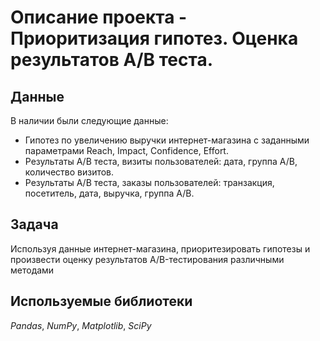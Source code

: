 # Описание проекта - Приоритизация гипотез. Оценка результатов A/B теста.


## Данные

В наличии были следующие данные:
- Гипотез по увеличению выручки интернет-магазина с заданными параметрами Reach, Impact, Confidence, Effort.
- Результаты A/B теста, визиты пользователей: дата, группа A/B, количество визитов.
- Результаты A/B теста, заказы пользователей: транзакция, посетитель, дата, выручка, группа A/B.

## Задача

Используя данные интернет-магазина, приоритезировать гипотезы и произвести оценку результатов A/B-тестирования различными методами

## Используемые библиотеки
*Pandas*, *NumPy*, *Matplotlib*, *SciPy*
